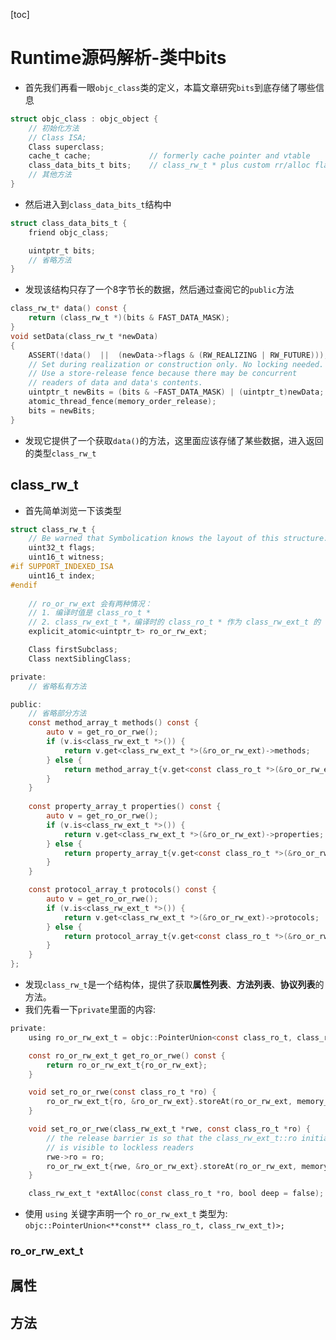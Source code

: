 [toc]

# Runtime源码解析-类中bits

- 首先我们再看一眼`objc_class`类的定义，本篇文章研究`bits`到底存储了哪些信息

```objective-c
struct objc_class : objc_object {
 	// 初始化方法
    // Class ISA;
    Class superclass;
    cache_t cache;             // formerly cache pointer and vtable
    class_data_bits_t bits;    // class_rw_t * plus custom rr/alloc flags
    // 其他方法
}
```

- 然后进入到`class_data_bits_t`结构中

```objective-c
struct class_data_bits_t {
    friend objc_class;

    uintptr_t bits;
	// 省略方法
}
```

- 发现该结构只存了一个8字节长的数据，然后通过查阅它的`public`方法

```objective-c
class_rw_t* data() const {
    return (class_rw_t *)(bits & FAST_DATA_MASK);
}
void setData(class_rw_t *newData)
{
    ASSERT(!data()  ||  (newData->flags & (RW_REALIZING | RW_FUTURE)));
    // Set during realization or construction only. No locking needed.
    // Use a store-release fence because there may be concurrent
    // readers of data and data's contents.
    uintptr_t newBits = (bits & ~FAST_DATA_MASK) | (uintptr_t)newData;
    atomic_thread_fence(memory_order_release);
    bits = newBits;
}
```

- 发现它提供了一个获取`data()`的方法，这里面应该存储了某些数据，进入返回的类型`class_rw_t`

## class_rw_t

- 首先简单浏览一下该类型

```objective-c
struct class_rw_t {
    // Be warned that Symbolication knows the layout of this structure.
    uint32_t flags;
    uint16_t witness;
#if SUPPORT_INDEXED_ISA
    uint16_t index;
#endif
	
    // ro_or_rw_ext 会有两种情况：
    // 1. 编译时值是 class_ro_t *
    // 2. class_rw_ext_t *，编译时的 class_ro_t * 作为 class_rw_ext_t 的 const class_ro_t *ro 成员变量保存
    explicit_atomic<uintptr_t> ro_or_rw_ext;

    Class firstSubclass;
    Class nextSiblingClass;

private:
    // 省略私有方法

public:
    // 省略部分方法
    const method_array_t methods() const {
        auto v = get_ro_or_rwe();
        if (v.is<class_rw_ext_t *>()) {
            return v.get<class_rw_ext_t *>(&ro_or_rw_ext)->methods;
        } else {
            return method_array_t{v.get<const class_ro_t *>(&ro_or_rw_ext)->baseMethods()};
        }
    }
    
    const property_array_t properties() const {
        auto v = get_ro_or_rwe();
        if (v.is<class_rw_ext_t *>()) {
            return v.get<class_rw_ext_t *>(&ro_or_rw_ext)->properties;
        } else {
            return property_array_t{v.get<const class_ro_t *>(&ro_or_rw_ext)->baseProperties};
        }
    }

    const protocol_array_t protocols() const {
        auto v = get_ro_or_rwe();
        if (v.is<class_rw_ext_t *>()) {
            return v.get<class_rw_ext_t *>(&ro_or_rw_ext)->protocols;
        } else {
            return protocol_array_t{v.get<const class_ro_t *>(&ro_or_rw_ext)->baseProtocols};
        }
    }
};
```

- 发现`class_rw_t`是一个结构体，提供了获取**属性列表**、**方法列表**、**协议列表**的方法。
- 我们先看一下`private`里面的内容:

```objective-c
private:
    using ro_or_rw_ext_t = objc::PointerUnion<const class_ro_t, class_rw_ext_t, PTRAUTH_STR("class_ro_t"), PTRAUTH_STR("class_rw_ext_t")>;

    const ro_or_rw_ext_t get_ro_or_rwe() const {
        return ro_or_rw_ext_t{ro_or_rw_ext};
    }

    void set_ro_or_rwe(const class_ro_t *ro) {
        ro_or_rw_ext_t{ro, &ro_or_rw_ext}.storeAt(ro_or_rw_ext, memory_order_relaxed);
    }

    void set_ro_or_rwe(class_rw_ext_t *rwe, const class_ro_t *ro) {
        // the release barrier is so that the class_rw_ext_t::ro initialization
        // is visible to lockless readers
        rwe->ro = ro;
        ro_or_rw_ext_t{rwe, &ro_or_rw_ext}.storeAt(ro_or_rw_ext, memory_order_release);
    }

    class_rw_ext_t *extAlloc(const class_ro_t *ro, bool deep = false);

```

- 使用 `using` 关键字声明一个 `ro_or_rw_ext_t` 类型为: `objc::PointerUnion<**const** class_ro_t, class_rw_ext_t)>;`

### ro_or_rw_ext_t



## 属性



## 方法